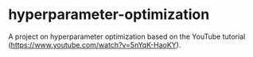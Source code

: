# hyperparameter-optimization
A project on hyperparameter optimization based on the YouTube tutorial (https://www.youtube.com/watch?v=5nYqK-HaoKY).
